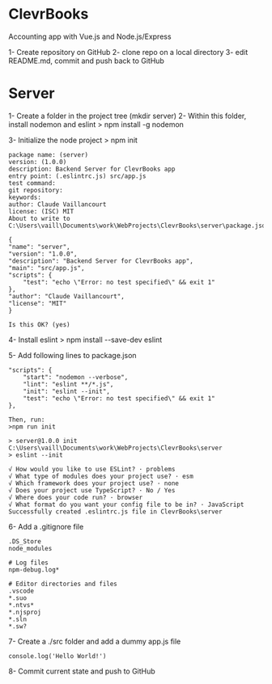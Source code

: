 # ClevrBooks
Accounting app with Vue.js and Node.js/Express

1- Create repository on GitHub
2- clone repo on a local directory
3- edit README.md, commit and push back to GitHub

Server
======

1- Create a folder in the project tree (mkdir server)
2- Within this folder, install nodemon and eslint
    > npm install -g nodemon
    
3- Initialize the node project
    > npm init

    package name: (server)
    version: (1.0.0)
    description: Backend Server for ClevrBooks app
    entry point: (.eslintrc.js) src/app.js
    test command:
    git repository:
    keywords:
    author: Claude Vaillancourt
    license: (ISC) MIT
    About to write to C:\Users\vaill\Documents\work\WebProjects\ClevrBooks\server\package.json:

    {
    "name": "server",
    "version": "1.0.0",
    "description": "Backend Server for ClevrBooks app",
    "main": "src/app.js",
    "scripts": {
        "test": "echo \"Error: no test specified\" && exit 1"
    },
    "author": "Claude Vaillancourt",
    "license": "MIT"
    }

    Is this OK? (yes)

4- Install eslint
    > npm install --save-dev eslint

5- Add following lines to package.json

    "scripts": {
        "start": "nodemon --verbose",
        "lint": "eslint **/*.js",
        "init": "eslint --init",
        "test": "echo \"Error: no test specified\" && exit 1"
    },

    Then, run:
    >npm run init

    > server@1.0.0 init C:\Users\vaill\Documents\work\WebProjects\ClevrBooks\server
    > eslint --init

    √ How would you like to use ESLint? · problems
    √ What type of modules does your project use? · esm
    √ Which framework does your project use? · none
    √ Does your project use TypeScript? · No / Yes
    √ Where does your code run? · browser
    √ What format do you want your config file to be in? · JavaScript
    Successfully created .eslintrc.js file in ClevrBooks\server

6- Add a .gitignore file

    .DS_Store
    node_modules

    # Log files
    npm-debug.log*

    # Editor directories and files
    .vscode
    *.suo
    *.ntvs*
    *.njsproj
    *.sln
    *.sw?


7- Create a ./src folder and add a dummy app.js file

    console.log('Hello World!')

8- Commit current state and push to GitHub




